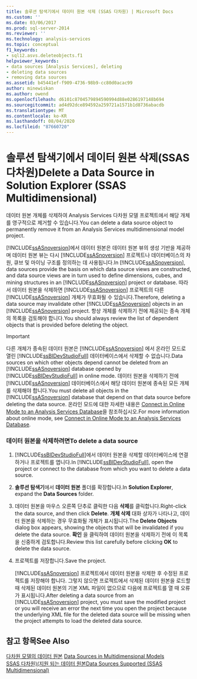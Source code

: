 ```yaml
---
title: 솔루션 탐색기에서 데이터 원본 삭제 (SSAS 다차원) | Microsoft Docs
ms.custom: ''
ms.date: 03/06/2017
ms.prod: sql-server-2014
ms.reviewer: ''
ms.technology: analysis-services
ms.topic: conceptual
f1_keywords:
- sql12.asvs.deleteobjects.f1
helpviewer_keywords:
- data sources [Analysis Services], deleting
- deleting data sources
- removing data sources
ms.assetid: b45441ef-f909-4736-98b9-cc80d0acac99
author: minewiskan
ms.author: owend
ms.openlocfilehash: d6101c8704579894590994d88e0286197148b694
ms.sourcegitcommit: ad4d92dce894592a259721a1571b1d8736abacdb
ms.translationtype: MT
ms.contentlocale: ko-KR
ms.lasthandoff: 08/04/2020
ms.locfileid: "87660720"
---
```

# <a name="delete-a-data-source-in-solution-explorer-ssas-multidimensional"></a><span data-ttu-id="7ce0d-102">솔루션 탐색기에서 데이터 원본 삭제(SSAS 다차원)</span><span class="sxs-lookup"><span data-stu-id="7ce0d-102">Delete a Data Source in Solution Explorer (SSAS Multidimensional)</span></span>
  <span data-ttu-id="7ce0d-103">데이터 원본 개체를 삭제하여 Analysis Services 다차원 모델 프로젝트에서 해당 개체를 영구적으로 제거할 수 있습니다.</span><span class="sxs-lookup"><span data-stu-id="7ce0d-103">You can delete a data source object to permanently remove it from an Analysis Services multidimensional model project.</span></span>  
  
 <span data-ttu-id="7ce0d-104">[!INCLUDE[ssASnoversion](../../includes/ssasnoversion-md.md)]에서 데이터 원본은 데이터 원본 뷰의 생성 기반을 제공하며 데이터 원본 뷰는 다시 [!INCLUDE[ssASnoversion](../../includes/ssasnoversion-md.md)] 프로젝트나 데이터베이스의 차원, 큐브 및 마이닝 구조를 정의하는 데 사용됩니다.</span><span class="sxs-lookup"><span data-stu-id="7ce0d-104">In [!INCLUDE[ssASnoversion](../../includes/ssasnoversion-md.md)], data sources provide the basis on which data source views are constructed, and data source views are in turn used to define dimensions, cubes, and mining structures in an [!INCLUDE[ssASnoversion](../../includes/ssasnoversion-md.md)] project or database.</span></span> <span data-ttu-id="7ce0d-105">따라서 데이터 원본을 삭제하면 [!INCLUDE[ssASnoversion](../../includes/ssasnoversion-md.md)] 프로젝트의 다른 [!INCLUDE[ssASnoversion](../../includes/ssasnoversion-md.md)] 개체가 무효화될 수 있습니다.</span><span class="sxs-lookup"><span data-stu-id="7ce0d-105">Therefore, deleting a data source may invalidate other [!INCLUDE[ssASnoversion](../../includes/ssasnoversion-md.md)] objects in an [!INCLUDE[ssASnoversion](../../includes/ssasnoversion-md.md)] project.</span></span> <span data-ttu-id="7ce0d-106">항상 개체를 삭제하기 전에 제공되는 종속 개체의 목록을 검토해야 합니다.</span><span class="sxs-lookup"><span data-stu-id="7ce0d-106">You should always review the list of dependent objects that is provided before deleting the object.</span></span>  
  
> [!IMPORTANT]  
>  <span data-ttu-id="7ce0d-107">다른 개체가 종속된 데이터 원본은 [!INCLUDE[ssASnoversion](../../includes/ssasnoversion-md.md)] 에서 온라인 모드로 열린 [!INCLUDE[ssBIDevStudioFull](../../includes/ssbidevstudiofull-md.md)] 데이터베이스에서 삭제할 수 없습니다.</span><span class="sxs-lookup"><span data-stu-id="7ce0d-107">Data sources on which other objects depend cannot be deleted from an [!INCLUDE[ssASnoversion](../../includes/ssasnoversion-md.md)] database opened by [!INCLUDE[ssBIDevStudioFull](../../includes/ssbidevstudiofull-md.md)] in online mode.</span></span> <span data-ttu-id="7ce0d-108">데이터 원본을 삭제하기 전에 [!INCLUDE[ssASnoversion](../../includes/ssasnoversion-md.md)] 데이터베이스에서 해당 데이터 원본에 종속된 모든 개체를 삭제해야 합니다.</span><span class="sxs-lookup"><span data-stu-id="7ce0d-108">You must delete all objects in the [!INCLUDE[ssASnoversion](../../includes/ssasnoversion-md.md)] database that depend on that data source before deleting the data source.</span></span> <span data-ttu-id="7ce0d-109">온라인 모드에 대한 자세한 내용은 [Connect in Online Mode to an Analysis Services Database](connect-in-online-mode-to-an-analysis-services-database.md)을 참조하십시오.</span><span class="sxs-lookup"><span data-stu-id="7ce0d-109">For more information about online mode, see [Connect in Online Mode to an Analysis Services Database](connect-in-online-mode-to-an-analysis-services-database.md).</span></span>  
  
### <a name="to-delete-a-data-source"></a><span data-ttu-id="7ce0d-110">데이터 원본을 삭제하려면</span><span class="sxs-lookup"><span data-stu-id="7ce0d-110">To delete a data source</span></span>  
  
1.  <span data-ttu-id="7ce0d-111">[!INCLUDE[ssBIDevStudioFull](../../includes/ssbidevstudiofull-md.md)]에서 데이터 원본을 삭제할 데이터베이스에 연결하거나 프로젝트를 엽니다.</span><span class="sxs-lookup"><span data-stu-id="7ce0d-111">In [!INCLUDE[ssBIDevStudioFull](../../includes/ssbidevstudiofull-md.md)], open the project or connect to the database from which you want to delete a data source.</span></span>  
  
2.  <span data-ttu-id="7ce0d-112">**솔루션 탐색기**에서 **데이터 원본** 폴더를 확장합니다.</span><span class="sxs-lookup"><span data-stu-id="7ce0d-112">In **Solution Explorer**, expand the **Data Sources** folder.</span></span>  
  
3.  <span data-ttu-id="7ce0d-113">데이터 원본을 마우스 오른쪽 단추로 클릭한 다음 **삭제**를 클릭합니다.</span><span class="sxs-lookup"><span data-stu-id="7ce0d-113">Right-click the data source, and then click **Delete**.</span></span> <span data-ttu-id="7ce0d-114">**개체 삭제**  대화 상자가 나타나고, 데이터 원본을 삭제하는 경우 무효화될 개체가 표시됩니다.</span><span class="sxs-lookup"><span data-stu-id="7ce0d-114">The **Delete Objects**  dialog box appears, showing the objects that will be invalidated if you delete the data source.</span></span> <span data-ttu-id="7ce0d-115">**확인** 을 클릭하여 데이터 원본을 삭제하기 전에 이 목록을 신중하게 검토합니다.</span><span class="sxs-lookup"><span data-stu-id="7ce0d-115">Review this list carefully before clicking **OK** to delete the data source.</span></span>  
  
4.  <span data-ttu-id="7ce0d-116">프로젝트를 저장합니다.</span><span class="sxs-lookup"><span data-stu-id="7ce0d-116">Save the project.</span></span>  
  
     <span data-ttu-id="7ce0d-117">[!INCLUDE[ssASnoversion](../../includes/ssasnoversion-md.md)] 프로젝트에서 데이터 원본을 삭제한 후 수정된 프로젝트를 저장해야 합니다. 그렇지 않으면 프로젝트에서 삭제된 데이터 원본을 로드할 때 삭제된 데이터 원본의 기본 XML 파일이 없으므로 다음에 프로젝트를 열 때 오류가 표시됩니다.</span><span class="sxs-lookup"><span data-stu-id="7ce0d-117">After deleting a data source from an [!INCLUDE[ssASnoversion](../../includes/ssasnoversion-md.md)] project, you must save the modified project or you will receive an error the next time you open the project because the underlying XML file for the deleted data source will be missing when the project attempts to load the deleted data source.</span></span>  
  
## <a name="see-also"></a><span data-ttu-id="7ce0d-118">참고 항목</span><span class="sxs-lookup"><span data-stu-id="7ce0d-118">See Also</span></span>  
 <span data-ttu-id="7ce0d-119">[다차원 모델의 데이터 원본](data-sources-in-multidimensional-models.md) </span><span class="sxs-lookup"><span data-stu-id="7ce0d-119">[Data Sources in Multidimensional Models](data-sources-in-multidimensional-models.md) </span></span>  
 [<span data-ttu-id="7ce0d-120">SSAS 다차원&#41;&#40;지원 되는 데이터 원본</span><span class="sxs-lookup"><span data-stu-id="7ce0d-120">Data Sources Supported &#40;SSAS Multidimensional&#41;</span></span>](supported-data-sources-ssas-multidimensional.md)  
  
  
